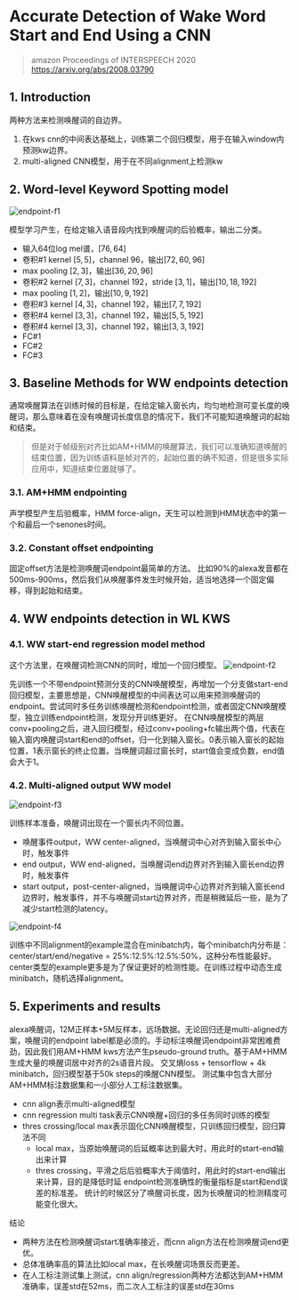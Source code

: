 

<head>
    <script src="https://cdn.mathjax.org/mathjax/latest/MathJax.js?config=TeX-AMS-MML_HTMLorMML" type="text/javascript"></script>
    <script type="text/x-mathjax-config">
            MathJax.Hub.Config({
                    tex2jax: {
                    skipTags: ['script', 'noscript', 'style', 'textarea', 'pre'],
                    inlineMath: [['$','$']]
                    }
                });
    </script>
</head>




# Accurate Detection of Wake Word Start and End Using a CNN
> amazon
> Proceedings of INTERSPEECH 2020
> https://arxiv.org/abs/2008.03790

## 1. Introduction
两种方法来检测唤醒词的自边界。
1. 在kws cnn的中间表达基础上，训练第二个回归模型，用于在输入window内预测kw边界。
2. multi-aligned CNN模型，用于在不同alignment上检测kw


## 2. Word-level Keyword Spotting model
![endpoint-f1](/Users/shuo/data/blog/assets/kws/endpoint-f1.jpeg)

模型学习产生，在给定输入语音段内找到唤醒词的后验概率，输出二分类。
- 输入64位log mel谱，$[76,64]$
- 卷积#1 kernel $[5,5]$，channel 96，输出$[72,60,96]$
- max pooling $[2,3]$，输出$[36,20,96]$
- 卷积#2 kernel $[7,3]$，channel 192，stride $[3,1]$，输出$[10,18,192]$
- max pooling $[1,2]$，输出$[10,9,192]$
- 卷积#3 kernel $[4,3]$，channel 192，输出$[7,7,192]$
- 卷积#4 kernel $[3,3]$，channel 192，输出$[5,5,192]$
- 卷积#4 kernel $[3,3]$，channel 192，输出$[3,3,192]$
- FC#1
- FC#2
- FC#3


## 3. Baseline Methods for WW endpoints detection
通常唤醒算法在训练时候的目标是，在给定输入窗长内，均匀地检测可变长度的唤醒词，那么意味着在没有唤醒词长度信息的情况下，我们不可能知道唤醒词的起始和结束。
> 但是对于帧级别对齐比如AM+HMM的唤醒算法，我们可以准确知道唤醒的结束位置，因为训练语料是帧对齐的，起始位置的确不知道，但是很多实际应用中，知道结束位置就够了。

### 3.1. AM+HMM endpointing
声学模型产生后验概率，HMM force-align，天生可以检测到HMM状态中的第一个和最后一个senones时间。

### 3.2. Constant offset endpointing
固定offset方法是检测唤醒词endpoint最简单的方法。
比如90%的alexa发音都在500ms-900ms，然后我们从唤醒事件发生时候开始，适当地选择一个固定偏移，得到起始和结束。

## 4. WW endpoints detection in WL KWS
### 4.1. WW start-end regression model method
这个方法里，在唤醒词检测CNN的同时，增加一个回归模型。
![endpoint-f2](/Users/shuo/data/blog/assets/kws//endpoint-f2.jpeg)

先训练一个不带endpoint预测分支的CNN唤醒模型，再增加一个分支做start-end回归模型，主要思想是，CNN唤醒模型的中间表达可以用来预测唤醒词的endpoint。尝试同时多任务训练唤醒检测和endpoint检测，或者固定CNN唤醒模型，独立训练endpoint检测，发现分开训练更好。
在CNN唤醒模型的两层conv+pooling之后，进入回归模型，经过conv+pooling+fc输出两个值，代表在输入窗内唤醒词start和end的offset，归一化到输入窗长。0表示输入窗长的起始位置，1表示窗长的终止位置。当唤醒词超过窗长时，start值会变成负数，end值会大于1。

### 4.2. Multi-aligned output WW model
![endpoint-f3](/Users/shuo/data/blog/assets/kws/endpoint-f3.jpeg)

训练样本准备，唤醒词出现在一个窗长内不同位置。
- 唤醒事件output，WW center-aligned，当唤醒词中心对齐到输入窗长中心时，触发事件
- end output，WW end-aligned，当唤醒词end边界对齐到输入窗长end边界时，触发事件
- start output，post-center-aligned，当唤醒词中心边界对齐到输入窗长end边界时，触发事件，并不与唤醒词start边界对齐，而是稍微延后一些，是为了减少start检测的latency。

![endpoint-f4](/Users/shuo/data/blog/assets/kws//endpoint-f4.jpeg)

训练中不同alignment的example混合在minibatch内，每个minibatch内分布是：center/start/end/negative = 25%:12.5%:12.5%:50%，这种分布性能最好。center类型的example更多是为了保证更好的检测性能。在训练过程中动态生成minibatch，随机选择alignment。

## 5. Experiments and results
alexa唤醒词，12M正样本+5M反样本，远场数据。无论回归还是multi-aligned方案，唤醒词的endpoint label都是必须的。手动标注唤醒词endpoint非常困难费劲，因此我们用AM+HMM kws方法产生pseudo-ground truth。基于AM+HMM生成大量的唤醒词居中对齐的2s语音片段。
交叉熵loss + tensorflow + 4k minibatch，回归模型基于50k steps的唤醒CNN模型。
测试集中包含大部分AM+HMM标注数据集和一小部分人工标注数据集。

- cnn align表示multi-aligned模型
- cnn regression multi task表示CNN唤醒+回归的多任务同时训练的模型
- thres crossing/local max表示固化CNN唤醒模型，只训练回归模型，回归算法不同
	- local max，当原始唤醒词的后延概率达到最大时，用此时的start-end输出来计算
	- thres crossing，平滑之后后验概率大于阈值时，用此时的start-end输出来计算，目的是降低时延
endpoint检测准确性的衡量指标是start和end误差的标准差。
统计的时候区分了唤醒词长度，因为长唤醒词的检测精度可能变化很大。

结论
- 两种方法在检测唤醒词start准确率接近，而cnn align方法在检测唤醒词end更优。
- 总体准确率高的算法比如local max，在长唤醒词场景反而更差。
- 在人工标注测试集上测试，cnn align/regression两种方法都达到AM+HMM准确率，误差std在52ms，而二次人工标注的误差std在30ms






